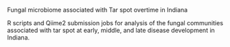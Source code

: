 Fungal microbiome associated with Tar spot overtime in Indiana

R scripts and Qiime2 submission jobs for analysis of the fungal communities associated with tar spot at early, middle, and late disease development in Indiana. 
